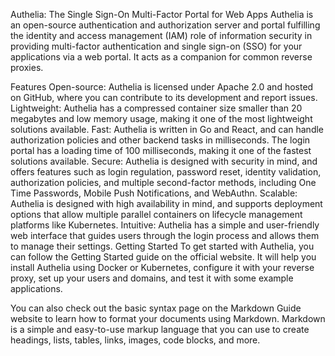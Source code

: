 Authelia: The Single Sign-On Multi-Factor Portal for Web Apps
Authelia is an open-source authentication and authorization server and portal fulfilling the identity and access management (IAM) role of information security in providing multi-factor authentication and single sign-on (SSO) for your applications via a web portal. It acts as a companion for common reverse proxies.

Features
Open-source: Authelia is licensed under Apache 2.0 and hosted on GitHub, where you can contribute to its development and report issues.
Lightweight: Authelia has a compressed container size smaller than 20 megabytes and low memory usage, making it one of the most lightweight solutions available.
Fast: Authelia is written in Go and React, and can handle authorization policies and other backend tasks in milliseconds. The login portal has a loading time of 100 milliseconds, making it one of the fastest solutions available.
Secure: Authelia is designed with security in mind, and offers features such as login regulation, password reset, identity validation, authorization policies, and multiple second-factor methods, including One Time Passwords, Mobile Push Notifications, and WebAuthn.
Scalable: Authelia is designed with high availability in mind, and supports deployment options that allow multiple parallel containers on lifecycle management platforms like Kubernetes.
Intuitive: Authelia has a simple and user-friendly web interface that guides users through the login process and allows them to manage their settings.
Getting Started
To get started with Authelia, you can follow the Getting Started guide on the official website. It will help you install Authelia using Docker or Kubernetes, configure it with your reverse proxy, set up your users and domains, and test it with some example applications.

You can also check out the basic syntax page on the Markdown Guide website to learn how to format your documents using Markdown. Markdown is a simple and easy-to-use markup language that you can use to create headings, lists, tables, links, images, code blocks, and more.